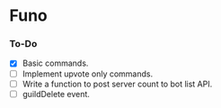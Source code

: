 # Funo

### To-Do
- [x] Basic commands.
- [ ] Implement upvote only commands.
- [ ] Write a function to post server count to bot list API.
- [ ] guildDelete event.
